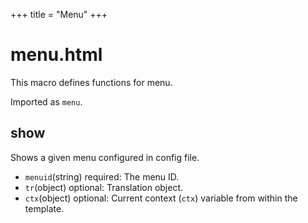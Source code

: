 +++
title = "Menu"
+++
# menu.html
This macro defines functions for menu.

Imported as `menu`.

## show
Shows a given menu configured in config file.
- `menuid`(string) required: The menu ID.
- `tr`(object) optional: Translation object.
- `ctx`(object) optional: Current context (`ctx`) variable from within the template.